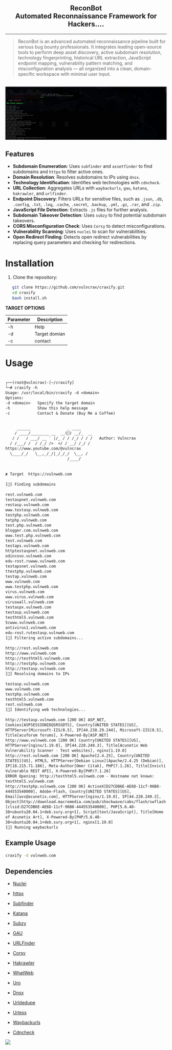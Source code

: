 
<h2 align="center">
  <br>
  ReconBot <br> Automated Reconnaissance Framework for Hackers....
  <br>
</h2>



<hr>

> ReconBot is an advanced automated reconnaissance pipeline built for serious bug bounty professionals. It integrates leading open-source tools to perform deep asset discovery, active subdomain resolution, technology fingerprinting, historical URL extraction, JavaScript endpoint mapping, vulnerability pattern matching, and misconfiguration analysis — all organized into a clean, domain-specific workspace with minimal user input.

<br>


 <img src="https://github.com/Madhav-Bhardwaj/ReconBot/blob/main/ReconBot.png">


## Features
- **Subdomain Enumeration**: Uses `subfinder` and `assetfinder` to find subdomains and `httpx` to filter active ones.
- **Domain Resolution**: Resolves subdomains to IPs using `dnsx`.
- **Technology Identification**: Identifies web technologies with `cdncheck`.
- **URL Collection**: Aggregates URLs with `waybackurls`, `gau`, `katana`, `hakrawler`, and `urlfinder`.
- **Endpoint Discovery**: Filters URLs for sensitive files, such as `.json`, `.db`, `.config`, `.txt`, `.log`, `.cache`, `.secret`, `.backup`, `.yml`, `.gz`, `.rar`, and `.zip`.
- **JavaScript File Detection**: Extracts `.js` files for further analysis.
- **Subdomain Takeover Detection**: Uses `subzy` to find potential subdomain takeovers.
- **CORS Misconfiguration Check**: Uses `Corsy` to detect misconfigurations.
- **Vulnerability Scanning**: Uses `nuclei` to scan for vulnerabilities.
- **Open Redirect Finding**: Detects open redirect vulnerabilities by replacing query parameters and checking for redirections.


# Installation
1. Clone the repository:  
```bash
   git clone https://github.com/vulncrax/craxify.git
   cd craxify
   bash install.sh
```

**TARGET OPTIONS**
 
| Parameter | Description |
|------|-------------|
| -h | Help |
| -d | Target domian |
| -c | contact  |

# Usage

  ```console

┌──(root@vulncrax)-[~/craxify]
└─# craxify -h
Usage: /usr/local/bin/craxify -d <domain>
Options:
  -d <domain>   Specify the target domain
  -h            Show this help message
  -c            Contact & Donate (Buy Me a Coffee)
```

```console

     ______                _ ____     
    / ____/________ __  __() __/_  __
   / /   / ___/ __ ` |/_ / / /_/ / / /   Author: Vulncrax
  / /___/ /  / /_/ />  </ / __/ /_/ /    https://www.youtube.com/@vulncrax 
  \____/_/   \__,_/_/|_/_/_/  \__, /  
                           /____/   
                  

✘ Target  https://vulnweb.com 

[] Finding subdomains

rest.vulnweb.com
testaspnet.vulnweb.com
restasp.vulnweb.com
www.testasp.vulnweb.com
testphp.vulnweb.com
tetphp.vulnweb.com
test.php.vulnweb.com
blogger.com.vulnweb.com
www.test.php.vulnweb.com
test.vulnweb.com
testaps.vulnweb.com
httptestaspnet.vulnweb.com
odincovo.vulnweb.com
edu-rost.ruwww.vulnweb.com
testapsnet.vulnweb.com
ttestphp.vulnweb.com
testap.vulnweb.com
www.vulnweb.com
www.testphp.vulnweb.com
virus.vulnweb.com
www.virus.vulnweb.com
viruswall.vulnweb.com
testaspx.vulnweb.com
testasp.vulnweb.com
testhtml5.vulnweb.com
5cwww.vulnweb.com
antivirus1.vulnweb.com
edu-rost.rutestasp.vulnweb.com
[] Filtering active subdomains...

http://rest.vulnweb.com
http://www.vulnweb.com
http://testhtml5.vulnweb.com
http://testphp.vulnweb.com
http://testasp.vulnweb.com
[] Resolving domains to IPs

testasp.vulnweb.com
www.vulnweb.com
testphp.vulnweb.com
testhtml5.vulnweb.com
rest.vulnweb.com
[] Identifying web technologies...

http://testasp.vulnweb.com [200 OK] ASP_NET, Cookies[ASPSESSIONIDQSRSSDTS], Country[UNITED STATES][US], HTTPServer[Microsoft-IIS/8.5], IP[44.238.29.244], Microsoft-IIS[8.5], Title[acuforum forums], X-Powered-By[ASP.NET]
http://www.vulnweb.com [200 OK] Country[UNITED STATES][US], HTTPServer[nginx/1.19.0], IP[44.228.249.3], Title[Acunetix Web Vulnerability Scanner - Test websites], nginx[1.19.0]                                                                                                                          
http://rest.vulnweb.com [200 OK] Apache[2.4.25], Country[UNITED STATES][US], HTML5, HTTPServer[Debian Linux][Apache/2.4.25 (Debian)], IP[18.215.71.186], Meta-Author[Omer Citak], PHP[7.1.26], Title[Invicti Vulnerable REST API], X-Powered-By[PHP/7.1.26]
ERROR Opening: http://testhtml5.vulnweb.com - Hostname not known: testhtml5.vulnweb.com
http://testphp.vulnweb.com [200 OK] ActiveX[D27CDB6E-AE6D-11cf-96B8-444553540000], Adobe-Flash, Country[UNITED STATES][US], Email[wvs@acunetix.com], HTTPServer[nginx/1.19.0], IP[44.228.249.3], Object[http://download.macromedia.com/pub/shockwave/cabs/flash/swflash.cab#version=6,0,29,0][clsid:D27CDB6E-AE6D-11cf-96B8-444553540000], PHP[5.6.40-38+ubuntu20.04.1+deb.sury.org+1], Script[text/JavaScript], Title[Home of Acunetix Art], X-Powered-By[PHP/5.6.40-38+ubuntu20.04.1+deb.sury.org+1], nginx[1.19.0]
[] Running waybackurls
```

## Example Usage

```bash
craxify -d vulnweb.com
```

## Dependencies


- [Nuclei](https://github.com/projectdiscovery/nuclei)
- [httpx](https://github.com/projectdiscovery/httpx)
- [Subfinder](https://github.com/projectdiscovery/subfinder)
- [Katana](https://github.com/projectdiscovery/katana)
- [Subzy](https://github.com/LukaSikic/subzy)
- [GAU](https://github.com/lc/gau)
- [URLFinder](https://github.com/pingc0y/URLFinder)
- [Corsy](https://github.com/s0md3v/Corsy)
- [Hakrawler](https://github.com/hakluke/hakrawler)
- [WhatWeb](https://github.com/urbanadventurer/WhatWeb)
- [Uro](https://github.com/s0md3v/uro)
- [Dnsx](https://github.com/projectdiscovery/dnsx)
- [Urldedupe](https://github.com/ameenmaali/urldedupe)
- [Urless](https://github.com/xnl-h4ck3r/urless)
- [Waybackurls](https://github.com/tomnomnom/waybackurls)
- [Cdncheck](https://github.com/projectdiscovery/cdncheck)

  <p align="center">
<img src="https://github.com/user-attachments/assets/9ec3fed0-45ff-4cb3-988c-f8cd66e85082">
</p>


